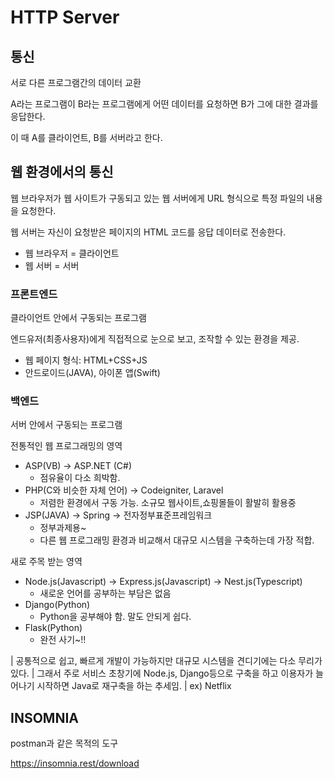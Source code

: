 # HTTP Server

## 통신

서로 다른 프로그램간의 데이터 교환

A라는 프로그램이 B라는 프로그램에게 어떤 데이터를 요청하면 B가 그에 대한 결과를 응답한다.

이 때 A를 클라이언트, B를 서버라고 한다.

## 웹 환경에서의 통신

웹 브라우저가 웹 사이트가 구동되고 있는 웹 서버에게 URL 형식으로 특정 파일의 내용을 요청한다.

웹 서버는 자신이 요청받은 페이지의 HTML 코드를 응답 데이터로 전송한다.

- 웹 브라우저 = 클라이언트
- 웹 서버 = 서버

### 프론트엔드

클라이언트 안에서 구동되는 프로그램

엔드유저(최종사용자)에게 직접적으로 눈으로 보고, 조작할 수 있는 환경을 제공.

- 웹 페이지 형식: HTML+CSS+JS
- 안드로이드(JAVA), 아이폰 앱(Swift)

### 백엔드

서버 안에서 구동되는 프로그램

전통적인 웹 프로그래밍의 영역

- ASP(VB) -> ASP.NET (C#)
  - 점유율이 다소 희박함.
- PHP(C와 비슷한 자체 언어) -> Codeigniter, Laravel
  - 저렴한 환경에서 구동 가능. 소규모 웹사이트,쇼핑몰들이 활발히 활용중
- JSP(JAVA) -> Spring -> 전자정부표준프레임워크
  - 정부과제용~
  - 다른 웹 프로그래밍 환경과 비교해서 대규모 시스템을 구축하는데 가장 적합.

새로 주목 받는 영역

- Node.js(Javascript) -> Express.js(Javascript) -> Nest.js(Typescript)
  - 새로운 언어를 공부하는 부담은 없음
- Django(Python)
  - Python을 공부해야 함. 말도 안되게 쉽다.
- Flask(Python)
  - 완전 사기~!!

| 공통적으로 쉽고, 빠르게 개발이 가능하지만 대규모 시스템을 견디기에는 다소 무리가 있다.
| 그래서 주로 서비스 초창기에 Node.js, Django등으로 구축을 하고 이용자가 늘어나기 시작하면 Java로 재구축을 하는 추세임.
| ex) Netflix


## INSOMNIA

postman과 같은 목적의 도구

https://insomnia.rest/download
